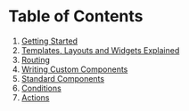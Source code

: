 Table of Contents
=================
1. [Getting Started](getting-started.md)
2. [Templates, Layouts and Widgets Explained](templates-layouts-widgets.md)
3. [Routing](routing.md)
4. [Writing Custom Components](custom-components.md)
5. [Standard Components](standard-components.md)
6. [Conditions](conditions.md)
6. [Actions](actions.md)
